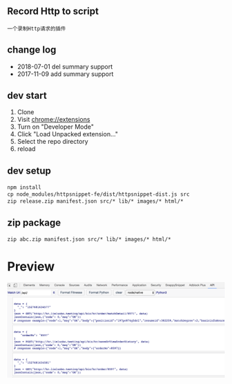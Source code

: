 ## Record Http to script
    一个录制Http请求的插件

## change log
   - 2018-07-01 del summary support 
   - 2017-11-09 add summary support 
 
## dev start 
1. Clone
1. Visit [chrome://extensions](chrome://extensions)
1. Turn on "Developer Mode"
1. Click "Load Unpacked extension..."
1. Select the repo directory
1. reload


## dev setup
    npm install
    cp node_modules/httpsnippet-fe/dist/httpsnippet-dist.js src
    zip release.zip manifest.json src/* lib/* images/* html/* 

## zip package
    zip abc.zip manifest.json src/* lib/* images/* html/* 


# Preview 
![](./preview2.png)
 